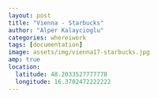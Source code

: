 ```yaml
---
layout: post
title: "Vienna - Starbucks"
author: "Alper Kalaycioglu"
categories: whereiwork
tags: [documentation]
image: assets/img/vienna17-starbucks.jpg
amp: true
location:
  latitude: 48.2033527777778
  longitude: 16.3702472222222
---
```

